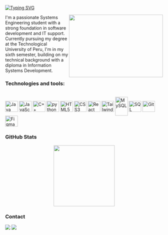 [![Typing SVG](https://readme-typing-svg.herokuapp.com?font=Fira+Code&pause=1000&color=B7F796&width=435&lines=Hi!+I'm+Jorge+Contreras)](https://git.io/typing-svg)

<img src="https://media4.giphy.com/media/v1.Y2lkPTc5MGI3NjExcjBlaDU4aWllY2t3empoN24zcGNlanFkcmpzcjFsd3pvcHFrYXdsdSZlcD12MV9pbnRlcm5hbF9naWZfYnlfaWQmY3Q9Zw/4rZA5D22301iMgrUNd/giphy.webp" align="right" width="300" height="200">

I'm a passionate Systems Engineering student with a strong foundation in software development and IT support. Currently pursuing my degree at the Technological University of Peru, I'm in my sixth semester, building on my technical background with a diploma in Information Systems Development.

### Technologies and tools:

<div style="display: inline-block"><br>
  <img align="center" alt="Java" height="35" width="40" src="https://cdn.jsdelivr.net/gh/devicons/devicon/icons/java/java-original.svg">
  <img align="center" alt="JavaScript" height="35" width="40" src="https://cdn.jsdelivr.net/gh/devicons/devicon/icons/javascript/javascript-plain.svg">
  <img align="center" alt="C++" height="35" width="40" src="https://cdn.jsdelivr.net/gh/devicons/devicon/icons/cplusplus/cplusplus-original.svg">
  <img align="center" alt="python" height="35" width="40" src="https://cdn.jsdelivr.net/gh/devicons/devicon/icons/python/python-original.svg">
  <img align="center" alt="HTML5" height="35" width="40" src="https://cdn.jsdelivr.net/gh/devicons/devicon/icons/html5/html5-original.svg">
  <img align="center" alt="CSS3" height="35" width="40" src="https://cdn.jsdelivr.net/gh/devicons/devicon/icons/css3/css3-original.svg">
  <img align="center" alt="React" height="35" width="40" src="https://cdn.jsdelivr.net/gh/devicons/devicon/icons/react/react-original.svg">
  <img align="center" alt="TailwindCSS" height="35" width="40" src="https://upload.wikimedia.org/wikipedia/commons/thumb/d/d5/Tailwind_CSS_Logo.svg/512px-Tailwind_CSS_Logo.svg.png?20230715030042">
  <img align="center" alt="MySQL" height="60" width="40" src="https://cdn.jsdelivr.net/gh/devicons/devicon/icons/mysql/mysql-original-wordmark.svg">       
  <img align="center" alt="SQL Server" height="35" width="40" src="https://cdn.jsdelivr.net/gh/devicons/devicon/icons/microsoftsqlserver/microsoftsqlserver-plain.svg">
  <img align="center" alt="Git" height="35" width="40" src="https://cdn.jsdelivr.net/gh/devicons/devicon/icons/git/git-original.svg">
  <img align="center" alt="Figma" height="35" width="40" src="https://cdn.jsdelivr.net/gh/devicons/devicon/icons/figma/figma-original.svg">
</div><br>

### GitHub Stats

<div align="center" style="display: flex; justify-content: center;">
  <a href="https://github.com/jorgitooCoDe">
    <img height="195px" src="https://github-readme-stats.vercel.app/api/top-langs/?username=jorgitooCoDe&layout=compact&langs_count=7&theme=one_dark_pro"/>
  </a>
</div>

### Contact

<div> 
  <a href="https://www.linkedin.com/in/jorgito-contreras" target="_blank"><img src="https://img.shields.io/badge/-LinkedIn-%230077B5?style=for-the-badge&logo=linkedin&logoColor=white" target="_blank"></a> 
  <a href="mailto:jorgito.soh@gmail.com"><img src="https://img.shields.io/badge/-Gmail-%23333?style=for-the-badge&logo=gmail&logoColor=white" target="_blank"></a>
</div>


